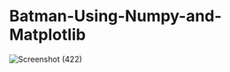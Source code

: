 # Batman-Using-Numpy-and-Matplotlib

![Screenshot (422)](https://user-images.githubusercontent.com/61165633/89386001-544d5400-d6b5-11ea-828b-f10e66bfeb21.png)
